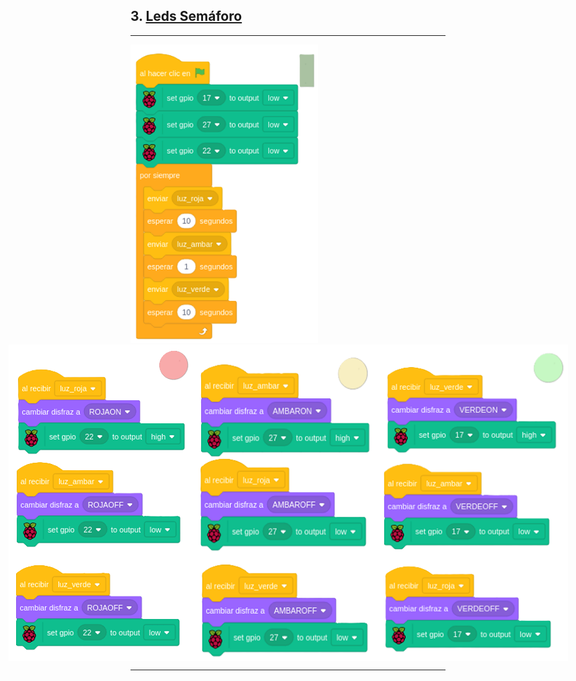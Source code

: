 ## 3. [Leds Semáforo](README.md)

---

<img src="img/escenSemaforo.png" width="300px" heigth="200px">
<div style="display: flex; justify-content: center;">
  <img src="img/ledRojaSemaforo.png" width="300px" heigth="200px">
  <img src="img/letAmarillaSemaforo.png" width="300px" heigth="250px">
  <img src="img/ledVerdeSemaforo.png" width="300px" heigth="210px">
</div>

---
